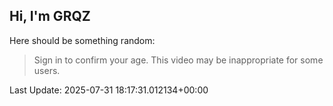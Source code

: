 ## Hi, I'm GRQZ
Here should be something random:  
> Sign in to confirm your age. This video may be inappropriate for some users.


Last Update: 2025-07-31 18:17:31.012134+00:00
